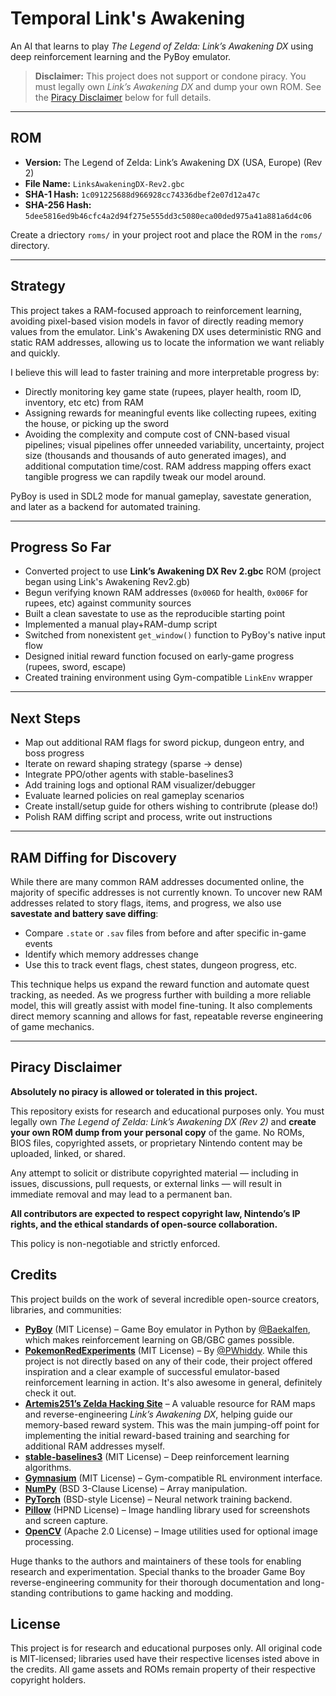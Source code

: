 # Temporal Link's Awakening

An AI that learns to play *The Legend of Zelda: Link’s Awakening DX* using deep reinforcement learning and the PyBoy emulator.

> **Disclaimer:** This project does not support or condone piracy. You must legally own *Link’s Awakening DX* and dump your own ROM. See the [Piracy Disclaimer](#piracy-disclaimer) below for full details.


---

## ROM

- **Version:** The Legend of Zelda: Link’s Awakening DX (USA, Europe) (Rev 2)  
- **File Name:** `LinksAwakeningDX-Rev2.gbc`  
- **SHA-1 Hash:** `1c091225688d966928cc74336dbef2e07d12a47c`  
- **SHA-256 Hash:** `5dee5816ed9b46cfc4a2d94f275e555dd3c5080eca00ded975a41a881a6d4c06`

Create a driectory `roms/` in your project root and place the ROM in the `roms/` directory. 

---

## Strategy

This project takes a RAM-focused approach to reinforcement learning, avoiding pixel-based vision models in favor of directly reading memory values from the emulator. Link's Awakening DX uses deterministic RNG and static RAM addresses, allowing us to locate the information we want reliably and quickly.

I believe this will lead to faster training and more interpretable progress by:
- Directly monitoring key game state (rupees, player health, room ID, inventory, etc etc) from RAM
- Assigning rewards for meaningful events like collecting rupees, exiting the house, or picking up the sword
- Avoiding the complexity and compute cost of CNN-based visual pipelines; visual pipelines offer unneeded variability, uncertainty, project size (thousands and thousands of auto generated images), and additional computation time/cost. RAM address mapping offers exact tangible progress we can rapdily tweak our model around.

PyBoy is used in SDL2 mode for manual gameplay, savestate generation, and later as a backend for automated training.

---

## Progress So Far

- Converted project to use **Link’s Awakening DX Rev 2.gbc** ROM  (project began using Link's Awakening Rev2.gb)
- Begun verifying known RAM addresses (`0x006D` for health, `0x006F` for rupees, etc) against community sources  
- Built a clean savestate to use as the reproducible starting point  
- Implemented a manual play+RAM-dump script  
- Switched from nonexistent `get_window()` function to PyBoy's native input flow  
- Designed initial reward function focused on early-game progress (rupees, sword, escape)  
- Created training environment using Gym-compatible `LinkEnv` wrapper

---

## Next Steps

- Map out additional RAM flags for sword pickup, dungeon entry, and boss progress  
- Iterate on reward shaping strategy (sparse → dense)  
- Integrate PPO/other agents with stable-baselines3 
- Add training logs and optional RAM visualizer/debugger  
- Evaluate learned policies on real gameplay scenarios
- Create install/setup guide for others wishing to contribrute (please do!)
- Polish RAM diffing script and process, write out instructions

---

## RAM Diffing for Discovery

While there are many common RAM addresses documented online, the majority of specific addresses is not currently known. To uncover new RAM addresses related to story flags, items, and progress, we also use **savestate and battery save diffing**:

- Compare `.state` or `.sav` files from before and after specific in-game events
- Identify which memory addresses change
- Use this to track event flags, chest states, dungeon progress, etc.

This technique helps us expand the reward function and automate quest tracking, as needed. As we progress further with building a more reliable model, this will greatly assist with model fine-tuning. It also complements direct memory scanning and allows for fast, repeatable reverse engineering of game mechanics.

---

## Piracy Disclaimer

**Absolutely no piracy is allowed or tolerated in this project.**

This repository exists for research and educational purposes only. You must legally own *The Legend of Zelda: Link’s Awakening DX (Rev 2)* and **create your own ROM dump from your personal copy** of the game. No ROMs, BIOS files, copyrighted assets, or proprietary Nintendo content may be uploaded, linked, or shared.

Any attempt to solicit or distribute copyrighted material — including in issues, discussions, pull requests, or external links — will result in immediate removal and may lead to a permanent ban.

**All contributors are expected to respect copyright law, Nintendo’s IP rights, and the ethical standards of open-source collaboration.**

This policy is non-negotiable and strictly enforced.


## Credits

This project builds on the work of several incredible open-source creators, libraries, and communities:

- [**PyBoy**](https://github.com/Baekalfen/PyBoy) (MIT License) – Game Boy emulator in Python by [@Baekalfen](https://github.com/Baekalfen), which makes reinforcement learning on GB/GBC games possible.
- [**PokemonRedExperiments**](https://github.com/PWhiddy/PokemonRedExperiments/tree/master) (MIT License) – By [@PWhiddy](https://github.com/PWhiddy). While this project is not directly based on any of their code, their project offered inspiration and a clear example of successful emulator-based reinforcement learning in action. It's also awesome in general, definitely check it out.
- [**Artemis251’s Zelda Hacking Site**](http://artemis251.fobby.net/zelda/index.php) – A valuable resource for RAM maps and reverse-engineering *Link’s Awakening DX*, helping guide our memory-based reward system. This was the main jumping-off point for implementing the initial reward-based training and searching for additional RAM addresses myself.
- [**stable-baselines3**](https://github.com/DLR-RM/stable-baselines3) (MIT License) – Deep reinforcement learning algorithms.
- [**Gymnasium**](https://github.com/Farama-Foundation/Gymnasium) (MIT License) – Gym-compatible RL environment interface.
- [**NumPy**](https://github.com/numpy/numpy) (BSD 3-Clause License) – Array manipulation.
- [**PyTorch**](https://pytorch.org/) (BSD-style License) – Neural network training backend.
- [**Pillow**](https://github.com/python-pillow/Pillow) (HPND License) – Image handling library used for screenshots and screen capture.
- [**OpenCV**](https://github.com/opencv/opencv-python) (Apache 2.0 License) – Image utilities used for optional image processing.

Huge thanks to the authors and maintainers of these tools for enabling research and experimentation.
Special thanks to the broader Game Boy reverse-engineering community for their thorough documentation and long-standing contributions to game hacking and modding.

## License

This project is for research and educational purposes only. All original code is MIT-licensed; libraries used have their respective licenses isted above in the credits. All game assets and ROMs remain property of their respective copyright holders.
